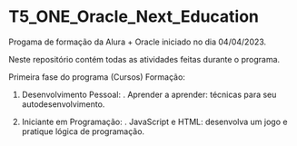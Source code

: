 # T5_ONE_Oracle_Next_Education

Progama de formação da Alura + Oracle iniciado no dia 04/04/2023.

Neste repositório contém todas as atividades feitas durante o programa. 

Primeira fase do programa (Cursos)
Formação:

1. Desenvolvimento Pessoal:
  . Aprender a aprender: técnicas para seu autodesenvolvimento.

2. Iniciante em Programação:
  . JavaScript e HTML: desenvolva um jogo e pratique lógica de programação.




